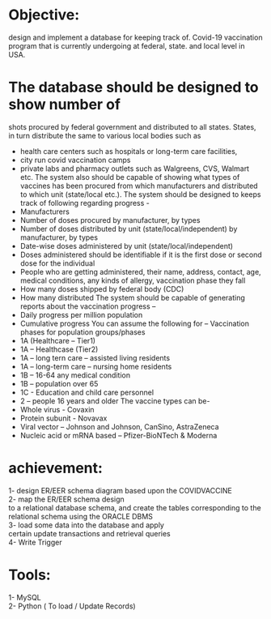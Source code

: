# Objective: 
design and implement a database for keeping track of.
Covid-19 vaccination program that is currently undergoing at federal, state.
and local level in USA.

# The database should be designed to show number of
shots procured by federal government and distributed to all states. States, in
turn distribute the same to various local bodies such as
- health care centers such as hospitals or long-term care facilities,
- city run covid vaccination camps
- private labs and pharmacy outlets such as Walgreens, CVS, Walmart
etc.
The system also should be capable of showing what types of vaccines has
been procured from which manufacturers and distributed to which unit
(state/local etc.).
The system should be designed to keeps track of following regarding
progress -
- Manufacturers
- Number of doses procured by manufacturer, by types
- Number of doses distributed by unit (state/local/independent) by
manufacturer, by types
- Date-wise doses administered by unit (state/local/independent)
- Doses administered should be identifiable if it is the first dose or
second dose for the individual
- People who are getting administered, their name, address, contact,
age, medical conditions, any kinds of allergy, vaccination phase they
fall
- How many doses shipped by federal body (CDC)
- How many distributed
The system should be capable of generating reports about the vaccination
progress –
- Daily progress per million population
- Cumulative progress
You can assume the following for –
Vaccination phases for population groups/phases
- 1A (Healthcare – Tier1)
- 1A – Healthcase (Tier2)
- 1A – long tern care – assisted living residents
- 1A – long-term care – nursing home residents
- 1B – 16-64 any medical condition
- 1B – population over 65
- 1C - Education and child care personnel
- 2 – people 16 years and older
The vaccine types can be-
- Whole virus - Covaxin
- Protein subunit - Novavax
- Viral vector – Johnson and Johnson, CanSino, AstraZeneca
- Nucleic acid or mRNA based – Pfizer-BioNTech & Moderna


# achievement:
1- design ER/EER schema diagram based upon the COVIDVACCINE<br />
2- map the ER/EER schema design<br />
to a relational database schema, and create the tables corresponding to the<br />
relational schema using the ORACLE DBMS <br />
3- load some data into the database and apply<br />
certain update transactions and retrieval queries<br />
4- Write Trigger<br />
# Tools:
1- MySQL<br />
2- Python ( To load / Update Records)<br />

